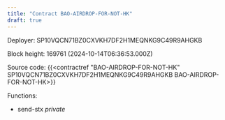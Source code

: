 ```yaml
---
title: "Contract BAO-AIRDROP-FOR-NOT-HK"
draft: true
---
```

Deployer: SP10VQCN71BZ0CXVKH7DF2H1MEQNKG9C49R9AHGKB


 



Block height: 169761 (2024-10-14T06:36:53.000Z)

Source code: {{<contractref "BAO-AIRDROP-FOR-NOT-HK" SP10VQCN71BZ0CXVKH7DF2H1MEQNKG9C49R9AHGKB BAO-AIRDROP-FOR-NOT-HK>}}

Functions:

* send-stx _private_
